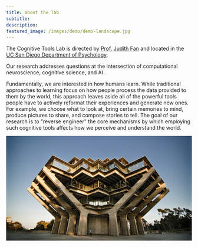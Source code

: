 ```yaml
---
title: about the lab
subtitle: 
description: 
featured_image: /images/demo/demo-landscape.jpg
---
```


The Cognitive Tools Lab is directed by [Prof. Judith Fan](https://psychology.ucsd.edu/people/profiles/jefan.html) and located in the [UC San Diego Department of Psychology](https://psychology.ucsd.edu/). 

Our research addresses questions at the intersection of computational neuroscience, cognitive science, and AI. 

Fundamentally, we are interested in how humans learn. While traditional approaches to learning focus on how people process the data provided to them by the world, this approach leaves aside all of the powerful tools people have to actively reformat their experiences and generate new ones. For example, we choose what to look at, bring certain memories to mind, produce pictures to share, and compose stories to tell. The goal of our research is to "reverse engineer" the core mechanisms by which employing such cognitive tools affects how we perceive and understand the world.

![](/images/misc/geisel_library.jpg)
